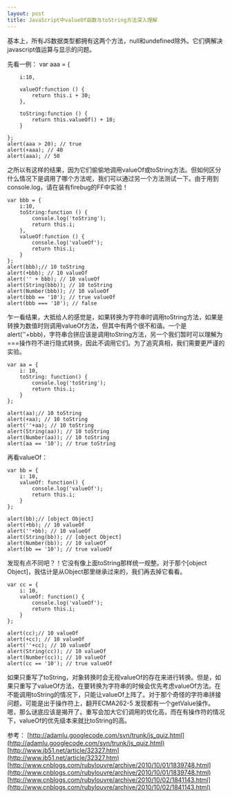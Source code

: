 ```yaml
---
layout: post
title: JavaScript中valueOf函数与toString方法深入理解
---
```


基本上，所有JS数据类型都拥有这两个方法，null和undefined除外。它们俩解决javascript值运算与显示的问题。

先看一例：
	var aaa = {
	
	    i:10,
	
	    valueOf:function () {
	        return this.i + 30;
	    },
	
	    toString:function () {
	        return this.valueOf() + 10;
	    }
	
	};
	alert(aaa > 20); // true
	alert(+aaa); // 40
	alert(aaa); // 50

之所以有这样的结果，因为它们偷偷地调用valueOf或toString方法。但如何区分什么情况下是调用了哪个方法呢，我们可以通过另一个方法测试一下。由于用到console.log，请在装有firebug的FF中实验！ 

	var bbb = { 
	    i:10, 
	    toString:function () { 
	        console.log('toString'); 
	        return this.i; 
	    }, 
	    valueOf:function () { 
	        console.log('valueOf'); 
	        return this.i; 
	    } 
	}; 
	alert(bbb);// 10 toString 
	alert(+bbb); // 10 valueOf 
	alert('' + bbb); // 10 valueOf 
	alert(String(bbb)); // 10 toString 
	alert(Number(bbb)); // 10 valueOf 
	alert(bbb == '10'); // true valueOf 
	alert(bbb === '10'); // false 


乍一看结果，大抵给人的感觉是，如果转换为字符串时调用toString方法，如果是转换为数值时则调用valueOf方法，但其中有两个很不和谐。一个是alert(''+bbb)，字符串合拼应该是调用toString方法，另一个我们暂时可以理解为===操作符不进行隐式转换，因此不调用它们。为了追究真相，我们需要更严谨的实验。

	var aa = {
	    i: 10,
	    toString: function() {
	        console.log('toString');
	        return this.i;
	    }
	};
	
	alert(aa);// 10 toString
	alert(+aa); // 10 toString
	alert(''+aa); // 10 toString
	alert(String(aa)); // 10 toString
	alert(Number(aa)); // 10 toString
	alert(aa == '10'); // true toString

再看valueOf：

	var bb = {
	    i: 10,
	    valueOf: function() {
	        console.log('valueOf');
	        return this.i;
	    }
	};
	
	alert(bb);// [object Object]
	alert(+bb); // 10 valueOf
	alert(''+bb); // 10 valueOf
	alert(String(bb)); // [object Object]
	alert(Number(bb)); // 10 valueOf
	alert(bb == '10'); // true valueOf

发现有点不同吧？！它没有像上面toString那样统一规整。对于那个[object Object]，我估计是从Object那里继承过来的，我们再去掉它看看。

	var cc = {
	    i: 10,
	    valueOf: function() {
	        console.log('valueOf');
	        return this.i;
	    }
	};
	
	alert(cc);// 10 valueOf
	alert(+cc); // 10 valueOf
	alert(''+cc); // 10 valueOf
	alert(String(cc)); // 10 valueOf
	alert(Number(cc)); // 10 valueOf
	alert(cc == '10'); // true valueOf

如果只重写了toString，对象转换时会无视valueOf的存在来进行转换。但是，如果只重写了valueOf方法，在要转换为字符串的时候会优先考虑valueOf方法。在不能调用toString的情况下，只能让valueOf上阵了。对于那个奇怪的字符串拼接问题，可能是出于操作符上，翻开ECMA262-5 发现都有一个getValue操作。嗯，那么谜底应该是揭开了。重写会加大它们调用的优化高，而在有操作符的情况 下，valueOf的优先级本来就比toString的高。

参考：
[http://adamlu.googlecode.com/svn/trunk/js_quiz.html](http://adamlu.googlecode.com/svn/trunk/js_quiz.html)
[http://www.jb51.net/article/32327.htm](http://www.jb51.net/article/32327.htm)
[http://www.cnblogs.com/rubylouvre/archive/2010/10/01/1839748.html](http://www.cnblogs.com/rubylouvre/archive/2010/10/01/1839748.html)
[http://www.cnblogs.com/rubylouvre/archive/2010/10/02/1841143.html](http://www.cnblogs.com/rubylouvre/archive/2010/10/02/1841143.html)